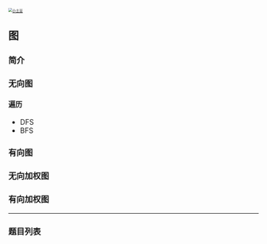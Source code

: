 <p> 
<a href="http://coco66.info:88">
<img src="http://coco66.info:88/leetcode/picture/home.png" alt="小土豆" style="zoom:50%;" /></a>
</p>

## 图

### 简介

### 无向图

#### 遍历

- DFS
- BFS

### 有向图



### 无向加权图



### 有向加权图



----

### 题目列表 





